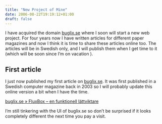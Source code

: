 ```yaml
---
title: "New Project of Mine"
date: 2006-08-22T19:19:12+01:00
draft: false
---
```


I have acquired the domain [buglix.se](http://buglix.se/) where I soon will start a new web project. For four years now I have written articles for different paper magazines and now I think it is time to share these articles online too. The articles will be in Swedish only, and I will publish them when I get time to it (which will be soon since I’m on vacation ).

## First article

I just now published my first article on [buglix.se](http://buglix.se/). It was first published in a Swedish computer magazine back in 2003 so I will probably update this online version a bit when I have the time.

[buglix.se » FluxBox – en funktionell lättviktare](http://buglix.se/?p=4)

I’m still tinkering with the UI of buglix.se so don’t be surprised if it looks completely different the next time you pay a visit.

